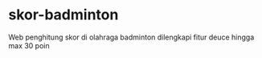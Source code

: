 # skor-badminton
Web penghitung skor di olahraga badminton dilengkapi fitur deuce hingga max 30 poin
